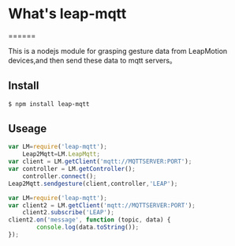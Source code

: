 # What's  leap-mqtt
======

  This is a nodejs module for grasping gesture data from LeapMotion devices,and then send these data to mqtt servers。
  
## Install
```bash
$ npm install leap-mqtt
```
  
## Useage
```js
var LM=require('leap-mqtt');
	Leap2Mqtt=LM.LeapMqtt;
var client = LM.getClient('mqtt://MQTTSERVER:PORT');
var controller = LM.getController();
	controller.connect();
Leap2Mqtt.sendgesture(client,controller,'LEAP');

```

```js
var LM=require('leap-mqtt');
var client2 = LM.getClient('mqtt://MQTTSERVER:PORT');
	client2.subscribe('LEAP');
client2.on('message', function (topic, data) {
        console.log(data.toString());
});
```
